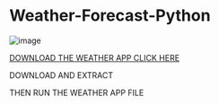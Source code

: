 # Weather-Forecast-Python
![image](https://github.com/atharva-narkhede/Weather-Forecast-Python/assets/106006803/457b0505-55a0-4a25-8c4f-7bf6304465d3)

[DOWNLOAD THE WEATHER APP CLICK HERE](https://github.com/atharva-narkhede/Weather-Forecast-Python/archive/refs/heads/main.zip)

DOWNLOAD AND EXTRACT

THEN RUN THE WEATHER APP FILE 

